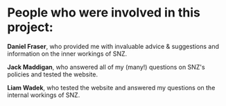 <h1>People who were involved in this project:</h1>
<p><strong>Daniel Fraser</strong>, who provided me with invaluable advice & suggestions and information on the inner workings of SNZ.</p>
<p><strong>Jack Maddigan</strong>, who answered all of my (many!) questions on SNZ's policies and tested the website.</p>
<p><strong>Liam Wadek</strong>, who tested the website and answered my questions on the internal workings of SNZ.</p>
